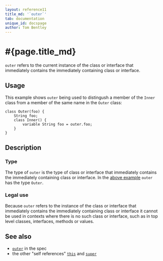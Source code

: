 ```yaml
---
layout: reference11
title_md: '`outer`'
tab: documentation
unique_id: docspage
author: Tom Bentley
---
```


# #{page.title_md}

`outer` refers to the current instance of the class or interface that immediately contains the 
immediately containing class or interface.

## Usage 

This example shows `outer` being used to distingush a member of the `Inner` class from a 
member of the same name in the `Outer` class:

    class Outer(foo) {
        String foo;
        class Inner() {
            variable String foo = outer.foo;
        }
    }

## Description

### Type

The type of `outer` is the type of class or interface that immediately contains the 
immediately containing class or interface. In the [above example](#usage) `outer` 
has the type `Outer`.

### Legal use

Because `outer` refers to the instance of the class or interface that 
immediately contains the immediately containing class or interface
it cannot be used in contexts where there is no such class or interface, such as
in top level classes, interfaces, methods or values.


## See also

* [`outer`](#{site.urls.spec_current}#outer) in the spec
* the other "self references" [`this`](../this) and [`super`](../super)
